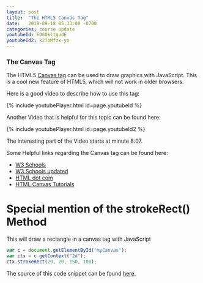 ```yaml
---
layout: post
title:  "The HTML5 Canvas Tag"
date:   2019-09-18 05:33:00 -0700
categories: course update
youtubeId: EO6OkltgudE
youtubeId2: k27oMfzx-yo
---
```


### The Canvas Tag

The HTML5 [Canvas tag](https://www.w3schools.com/tags/tag_canvas.asp) can be used to draw graphics with JavaScript. This is a cool new feature of HTML5, which will not work in older browsers.

Here is a good video to describe how to use this tag:

{% include youtubePlayer.html id=page.youtubeId %}

Another Video that is helpful for this topic can be found here:

{% include youtubePlayer.html id=page.youtubeId2 %}

The interesting part of the Video starts at minute 8:07.

Some Helpful links regarding the Canvas tag can be found here:

* [W3 Schools](https://www.w3schools.com/tags/tag_canvas.asp)
* [W3 Schools updated](https://www.w3schools.com/html/html5_canvas.asp)
* [HTML dot com](https://html.com/tags/canvas/)
* [HTML Canvas Tutorials](https://www.html5canvastutorials.com/tutorials/html5-canvas-element/)

# Special mention of the strokeRect() Method

This will draw a rectangle in a canvas tag with JavaScript

```javascript
var c = document.getElementById("myCanvas");
var ctx = c.getContext("2d");
ctx.strokeRect(20, 20, 150, 100);
```

The source of this code snippet can be found [here](https://www.w3schools.com/tags/canvas_strokerect.asp).

